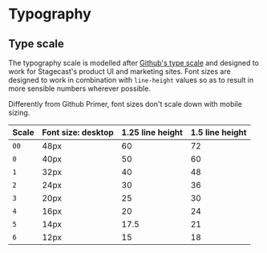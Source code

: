 # Typography

## Type scale

The typography scale is modelled after [Github's type scale](https://primer.style/css/support/typography) and designed to work for Stagecast's product UI and marketing sites. Font sizes are designed to work in combination with `line-height` values so as to result in more sensible numbers wherever possible.

Differently from Github Primer, font sizes don't scale down with mobile sizing.

| Scale | Font size: desktop | 1.25 line height | 1.5 line height |
| ----- | ------------------ | ---------------- | --------------- |
| `00`    | 48px               | 60               | 72              |
| `0`     | 40px               | 50               | 60              |
| `1`     | 32px               | 40               | 48              |
| `2`     | 24px               | 30               | 36              |
| `3`     | 20px               | 25               | 30              |
| `4`     | 16px               | 20               | 24              |
| `5`     | 14px               | 17.5             | 21              |
| `6`     | 12px               | 15               | 18              |
